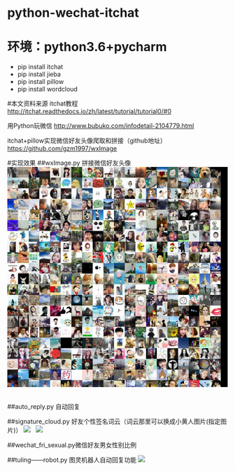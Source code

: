 # python-wechat-itchat
# 环境：python3.6+pycharm
- pip install itchat
- pip install jieba
- pip install pillow
- pip install wordcloud

#本文资料来源
itchat教程
http://itchat.readthedocs.io/zh/latest/tutorial/tutorial0/#0

用Python玩微信
http://www.bubuko.com/infodetail-2104779.html

itchat+pillow实现微信好友头像爬取和拼接（github地址）
https://github.com/gzm1997/wxImage

#实现效果
##wxImage.py  拼接微信好友头像
![](https://github.com/vickey4/python_itchat_wechat/raw/master/user1.jpg)  

##auto_reply.py 自动回复

##signature_cloud.py  好友个性签名词云（词云那里可以换成小黄人图片(指定图片)）
![](https://github.com/vickey4/python_itchat_wechat/raw/master/wechat_cloud.jpg)  
![](https://github.com/vickey4/python_itchat_wechat/raw/master/wechat_cloud1.jpg)  

##wechat_fri_sexual.py微信好友男女性别比例

##tuling——robot.py 图灵机器人自动回复功能
![](http://7xrip4.com1.z0.glb.clouddn.com/shiyanlou/itchat/2/demo.png?imageView/2/h/400/)
